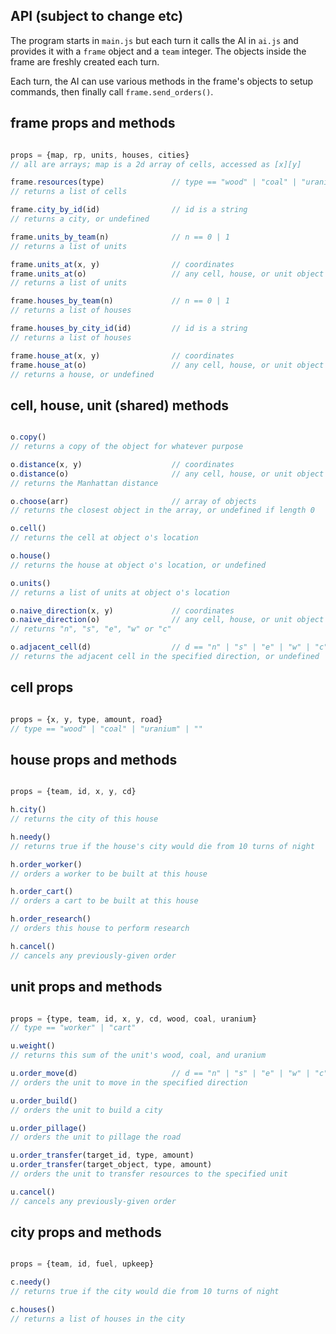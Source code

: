 ## API (subject to change etc)

The program starts in `main.js` but each turn it calls the AI in `ai.js` and provides it with a `frame` object and a `team` integer. The objects inside the frame are freshly created each turn.

Each turn, the AI can use various methods in the frame's objects to setup commands, then finally call `frame.send_orders()`.

## frame props and methods

```javascript

props = {map, rp, units, houses, cities}
// all are arrays; map is a 2d array of cells, accessed as [x][y]

frame.resources(type)               // type == "wood" | "coal" | "uranium" | ""
// returns a list of cells

frame.city_by_id(id)                // id is a string
// returns a city, or undefined

frame.units_by_team(n)              // n == 0 | 1
// returns a list of units

frame.units_at(x, y)                // coordinates
frame.units_at(o)                   // any cell, house, or unit object
// returns a list of units

frame.houses_by_team(n)             // n == 0 | 1
// returns a list of houses

frame.houses_by_city_id(id)         // id is a string
// returns a list of houses

frame.house_at(x, y)                // coordinates
frame.house_at(o)                   // any cell, house, or unit object
// returns a house, or undefined

```

## cell, house, unit (shared) methods

```javascript

o.copy()
// returns a copy of the object for whatever purpose

o.distance(x, y)                    // coordinates
o.distance(o)                       // any cell, house, or unit object
// returns the Manhattan distance

o.choose(arr)                       // array of objects
// returns the closest object in the array, or undefined if length 0

o.cell()
// returns the cell at object o's location

o.house()
// returns the house at object o's location, or undefined

o.units()
// returns a list of units at object o's location

o.naive_direction(x, y)             // coordinates
o.naive_direction(o)                // any cell, house, or unit object
// returns "n", "s", "e", "w" or "c"

o.adjacent_cell(d)                  // d == "n" | "s" | "e" | "w" | "c"
// returns the adjacent cell in the specified direction, or undefined

```

## cell props

```javascript

props = {x, y, type, amount, road}
// type == "wood" | "coal" | "uranium" | ""

```

## house props and methods

```javascript

props = {team, id, x, y, cd}

h.city()
// returns the city of this house

h.needy()
// returns true if the house's city would die from 10 turns of night

h.order_worker()
// orders a worker to be built at this house

h.order_cart()
// orders a cart to be built at this house

h.order_research()
// orders this house to perform research

h.cancel()
// cancels any previously-given order

```

## unit props and methods

```javascript

props = {type, team, id, x, y, cd, wood, coal, uranium}
// type == "worker" | "cart"

u.weight()
// returns this sum of the unit's wood, coal, and uranium

u.order_move(d)                     // d == "n" | "s" | "e" | "w" | "c"
// orders the unit to move in the specified direction

u.order_build()
// orders the unit to build a city

u.order_pillage()
// orders the unit to pillage the road

u.order_transfer(target_id, type, amount)
u.order_transfer(target_object, type, amount)
// orders the unit to transfer resources to the specified unit

u.cancel()
// cancels any previously-given order

```

## city props and methods

```javascript

props = {team, id, fuel, upkeep}

c.needy()
// returns true if the city would die from 10 turns of night

c.houses()
// returns a list of houses in the city

```
